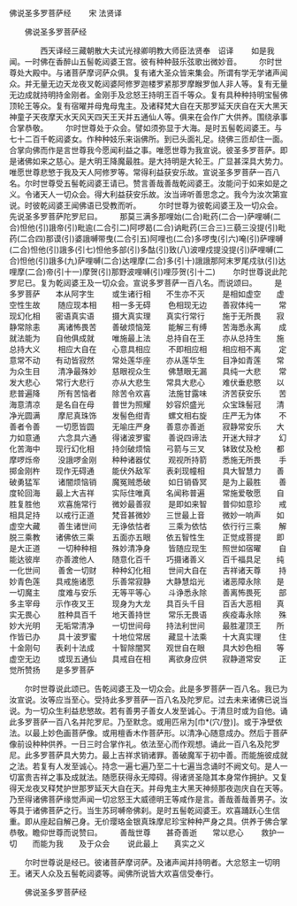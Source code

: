   佛说圣多罗菩萨经
　　宋 法贤译




　　佛说圣多罗菩萨经

　　　　西天译经三藏朝散大夫试光禄卿明教大师臣法贤奉　诏译
　　如是我闻。一时佛在香醉山五髻乾闼婆王宫。彼有种种鼓乐弦歌出微妙音。
　　尔时世尊处大殿中。与诸菩萨摩诃萨众俱。复有诸大圣众皆来集会。所谓有学无学诸声闻众。并无量无边天龙夜叉乾闼婆阿修罗迦楼罗紧那罗摩睺罗伽人非人等。复有无量无边成就持明持金刚者。金刚手及忿怒王持明王百千等众。复有具种种持明宝髻佛顶轮王等众。复有宿曜并母鬼母鬼主。及诸释梵大自在天那罗延天庆自在天大黑天神童子天夜摩天水天风天四天王天并五通仙人等。俱来在会作广大供养。围绕承事合掌恭敬。
　　尔时世尊处于众会。譬如须弥显于大海。是时五髻乾闼婆王。与七十二百千乾闼婆女。作种种妓乐来诣佛所。到已头面礼足。绕佛三匝却住一面。合掌向佛而作是言世尊我今愿闻利益之事。唯愿世尊为我宣说。彼圣多罗菩萨。即是诸佛如来之慈心。是大明王降魔最胜。是大持明是大轮王。广显甚深具大势力。唯愿世尊悲慜于我及天人阿修罗等。常得利益获安乐故。宣说圣多罗菩萨一百八名。尔时世尊受五髻乾闼婆王请已。赞言善哉善哉乾闼婆王。汝能问于如来如是之义。令诸天人一切众会。得大利益获安乐故。汝当谛听善思念之。我今为汝次第宣说。时彼乾闼婆王闻佛语已受教而听。
　　尔时世尊为彼乾闼婆王及一切众会。先说圣多罗菩萨陀罗尼曰。
　　那莫三满多那哩始(二合)毗药(二合一)萨哩嚩(二合)怛他(引)誐帝(引)毗逾(二合引二)阿啰曷(二合)讷毗药(三合三)三藐三没提(引)毗药(二合四)那谟(引)婆誐嚩带曳(二合引五)阿哩也(二合)多啰曳(引六)唵(引)萨哩嚩(二合)怛他(引)誐多(引七)怛他多部(引)多酤(引)致(八)波哩戍提没提(引)萨哩嚩(二合)怛他(引)誐多(九)萨哩嚩(二合)达哩摩(二合)多(引十)誐誐那阿末罗尾戍驮(引)达哩摩(二合)帝(引十一)摩贺(引)那野波哩嚩(引)哩莎贺(引十二)
　　尔时世尊说此陀罗尼已。复为乾闼婆王及一切众会。宣说多罗菩萨一百八名。而说颂曰。
　　是多罗菩萨　　本从阿字生
　　或生诸行相　　不生亦不灭
　　是相如虚空　　虚空性生故
　　随应现本相　　相一多无碍
　　色相现无边　　善寂体纯一
　　常现幻化相　　密语真实语
　　摄大真实理　　真实行常行
　　施于无所畏　　寂静常除恚
　　离诸怖畏苦　　善破烦恼笼
　　能解三有缚　　苦海悉永离
　　成就法能为　　自他俱成就
　　唯施最上法　　总持自在王
　　亦从总持生　　施总持大义
　　相应大自在　　心意具相应
　　不即相应相　　相应相不离
　　定意常不动　　有动皆寂然
　　常处莲华座　　亦从莲华生
　　目净如青莲　　常为众生目
　　清净最殊妙　　慈眼视众生
　　佛慧眼无漏　　具纯一大悲
　　常发大悲心　　常行大悲行
　　亦从大悲生　　常具大悲心
　　难伏垂悲愍　　以悲普遍降
　　所有苦恼者　　除苦令欢喜
　　法施甘露味　　济苦获安乐
　　苦海意清凉　　是名自在母
　　普世为照耀　　妙容炽盛光
　　众宝珠髻冠　　清净光圆满
　　摩尼真珠饰　　发髻色绀青
　　螺文相右旋　　庄严无为体
　　不善者令善　　一切愿皆圆
　　无喻庄严身　　善意亦善逝
　　寂静常安乐　　大力如意通
　　六念具六通　　得诸波罗蜜
　　善说四谛法　　开迷大辩才
　　幻化苦海中　　现行幻化相
　　持剑破烦恼　　弓箭与三叉
　　钵致仗及枪　　都摩啰烁帝
　　没誐啰金刚　　种种诸器仗
　　观视所持箭　　悉施无所畏
　　手掷金刚杵　　现作无碍通
　　能伏外敌军　　表刹现幢相
　　具大智慧力　　善破勇猛军
　　诸闇烦恼销　　魔冤贼悉破
　　如日销昏冥　　是为上最胜
　　善度轮回海　　最上大吉祥
　　实际住唯真　　名闻称普遍
　　常施爱敬愿　　自胜复胜他
　　欢喜施常行　　微妙最善寂
　　是即如来智　　普仰如意珍
　　戒相具足持　　以戒行正道
　　梵音甚微妙　　三世最上音
　　微妙一响声　　如虚空大藏
　　善生诸世间　　无诤依怙者
　　三乘为依怙　　依行行三乘
　　解脱三乘教　　诸佛依三乘
　　五面亦五眼　　依五智性生
　　正觉成菩提　　即是大正道
　　一切种种相　　殊妙清净身
　　皆随应现生　　照世如宿曜
　　自能达彼岸　　亦善渡他人
　　随意化百千　　巧摄诸善义
　　百千福具足　　纯一化世间
　　善舍一切财　　种种幻化相
　　世间大自在　　吉祥诸天尊
　　持妙青色莲　　具戒施诸愿
　　乐善常寂静　　大静慧焰光
　　诸恶障永除　　是一切魔主
　　度难与安乐　　无等平等心
　　斗诤悉永除　　善离怖畏死
　　部多主宰母　　示作夜叉王
　　现身为大龙　　具百头千目
　　百舌大恶相　　真实无畏心
　　胜种具百千　　地天善持世
　　常乐无畏语　　疾疫毒永除
　　殊妙大光明　　无垢常清净
　　一切世间母　　持法利世间
　　最胜灌顶王　　所作皆已办
　　具十波罗蜜　　十地位常居
　　藏显十法乘　　十大真实理
　　住十金刚句　　表刹十法成
　　十智除闇冥　　观世自在眼
　　具大妙色相　　等虚空无边
　　或现五通仙　　具戒自在相
　　离欲身应供　　寂静道常安
　　正觉所赞扬　　是多罗菩萨

　　尔时世尊说此颂已。告乾闼婆王及一切众会。此是多罗菩萨一百八名。我已为汝宣说。汝等应当至心。受持此多罗菩萨一百八名及陀罗尼。过去未来诸佛已说当说。为一切众生利益悲慜故。若有善男子善女人发至诚心。于清旦时或为自他。诵此多罗菩萨一百八名并陀罗尼。乃至默念。或用匹帛为[巾*(穴/登)]。或于净壁依法。以最上妙色画菩萨像。或用檀香木作菩萨形。以清净心随意成办。然后于菩萨像前设种种供养。一日三时合掌作礼。依法至心而作观想。诵此一百八名及陀罗尼。此多罗菩萨具大势力。最上吉祥求销诸罪。善破魔军于初中善。而能施彼成就之法。若复有人发至诚心。持念一遍七遍乃至二十七遍当念诵时不阙文句。是人一切富贵吉祥之事及成就法。随愿获得永无障碍。得诸贤圣隐其本身常作拥护。又复得天龙夜叉释梵护世那罗延天大自在天。并母鬼主大黑天神频那夜迦庆自在天等。乃至得诸佛菩萨缘觉声闻一切忿怒王大威德明王等咸作是言。善哉善哉善男子。汝等具于诸佛菩萨之行。当生苏珂嚩帝佛刹。是时五髻乾闼婆王。欢喜踊跃心生信重。即从座起自解己身。无价璎珞金银真珠摩尼珍宝种种严身之具。供养于佛合掌恭敬。瞻仰世尊而说赞曰。
　　善哉世尊　　甚奇善逝　　常以悲心
　　救护一切　　而能为我　　及于众会
　　说此最上　　真实之义

　　尔时世尊说是经已。彼诸菩萨摩诃萨。及诸声闻并持明者。大忿怒主一切明王。诸天人众及五髻乾闼婆等。闻佛所说皆大欢喜信受奉行。

　　佛说圣多罗菩萨经


